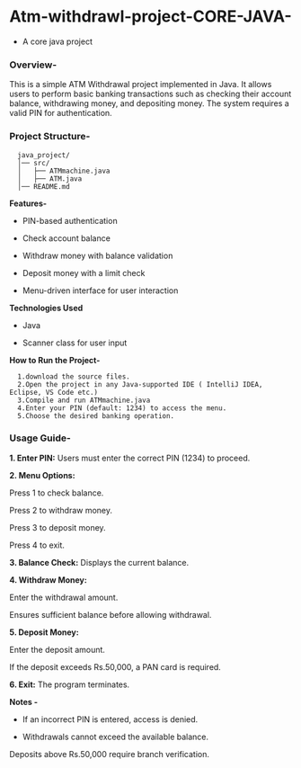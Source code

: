 # Atm-withdrawl-project-CORE-JAVA-
- A core java project

### **Overview-**

This is a simple ATM Withdrawal project implemented in Java. It allows users to perform basic banking transactions such as checking their account balance, withdrawing money, and depositing money. The system requires a valid PIN for authentication.

### **Project Structure-**

      java_project/
      │── src/
      │   ├── ATMmachine.java
      │   ├── ATM.java
      │── README.md


**Features-**

 - PIN-based authentication

 - Check account balance

 - Withdraw money with balance validation

 - Deposit money with a limit check

 - Menu-driven interface for user interaction

**Technologies Used**

 - Java

 - Scanner class for user input

**How to Run the Project-**

      1.download the source files.
      2.Open the project in any Java-supported IDE ( IntelliJ IDEA, Eclipse, VS Code etc.)
      3.Compile and run ATMmachine.java
      4.Enter your PIN (default: 1234) to access the menu.
      5.Choose the desired banking operation.

      
### **Usage Guide-**

**1. Enter PIN:** Users must enter the correct PIN (1234) to proceed.

**2. Menu Options:**

Press 1 to check balance.

Press 2 to withdraw money.

Press 3 to deposit money.

Press 4 to exit.

**3. Balance Check:** Displays the current balance.

**4. Withdraw Money:**

Enter the withdrawal amount.

Ensures sufficient balance before allowing withdrawal.

**5. Deposit Money:**

Enter the deposit amount.

If the deposit exceeds Rs.50,000, a PAN card is required.

**6. Exit:** The program terminates.

**Notes -**

- If an incorrect PIN is entered, access is denied.

- Withdrawals cannot exceed the available balance.

Deposits above Rs.50,000 require branch verification.
